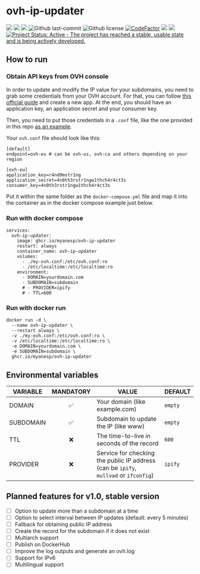 # ovh-ip-updater

[![](https://badgen.net/badge/icon/github?icon=github&label)](https://github.com/myanesp/ovh-ip-updater)
[![](https://badgen.net/badge/icon/docker?icon=docker&label)]()
![](https://badgen.net/github/stars/myanesp/ovh-ip-updater?icon=github&label=stars)
![Github last-commit](https://img.shields.io/github/last-commit/myanesp/ovh-ip-updater)
![Github license](https://badgen.net/github/license/myanesp/ovh-ip-updater)
[![CodeFactor](https://www.codefactor.io/repository/github/myanesp/ovh-ip-updater/badge)](https://www.codefactor.io/repository/github/myanesp/ovh-ip-updater)
[![](https://img.shields.io/github/languages/code-size/myanesp/ovh-ip-updater.svg)](https://github.com/myanesp/ovh-ip-updater) [![](https://img.shields.io/badge/lifecycle-experimental-orange.svg)](https://lifecycle.r-lib.org/articles/stages.html#experimental) 
[![Project Status: Active - The project has reached a stable, usable state and is being actively developed.](https://www.repostatus.org/badges/latest/active.svg)](https://www.repostatus.org/#active)

## How to run

### Obtain API keys from OVH console

In order to update and modify the IP value for your subdomains, you need to grab some credentials from your OVH account. For that, you can follow [this official guide](https://help.ovhcloud.com/csm/en-gb-api-getting-started-ovhcloud-api?id=kb_article_view&sysparm_article=KB0042784) and create a new app. At the end, you should have an application key, an application secret and your consumer key.

Then, you need to put those credentials in a `.conf` file, like the one provided in this repo [as an example](ohv.conf).

Your `ovh.conf` file should look like this:

```
[default]
endpoint=ovh-eu # can be ovh-us, ovh-ca and others depending on your region

[ovh-eu]
application_key=r4nd0mstr1ng
application_secret=4n0th3rstr1ngw1thch4r4ct3s
consumer_key=4n0th3rstr1ngw1thch4r4ct3s
```

Put it within the same folder as the `docker-compose.yml` file and map it into the container as in the docker compose example just below.

### Run with docker compose

```
services:
  ovh-ip-updater:
    image: ghcr.io/myanesp/ovh-ip-updater
    restart: always
    container_name: ovh-ip-updater
    volumes:
      - ./my-ovh.conf:/etc/ovh.conf:ro
      - /etc/localtime:/etc/localtime:ro
    environment:
      - DOMAIN=yourdomain.com
      - SUBDOMAIN=subdomain
      # - PROVIDER=ipify
      # - TTL=600
```

### Run with docker run

```
docker run -d \
  --name ovh-ip-updater \
  --restart always \
  -v ./my-ovh.conf:/etc/ovh.conf:ro \
  -v /etc/localtime:/etc/localtime:ro \
  -e DOMAIN=yourdomain.com \
  -e SUBDOMAIN=subdomain \
  ghcr.io/myanesp/ovh-ip-updater
```

## Environmental variables

| VARIABLE | MANDATORY | VALUE | DEFAULT |
|----------|:---------:|-------------------------------------------------------------|---------|
| DOMAIN | ✅ | Your domain (like example.com) | `empty` |
| SUBDOMAIN| ✅ | Subdomain to update the IP (like www) | `empty` |
| TTL | ❌ | The time-to-live in seconds of the record | `600` |
| PROVIDER | ❌ | Service for checking the public IP address (can be `ipify`, `mullvad` or `ifconfig`) | `ipify` |


## Planned features for v1.0, stable version

- [ ] Option to update more than a subdomain at a time
- [ ] Option to select interval between IP updates (default: every 5 minutes)
- [ ] Fallback for obtaining public IP address
- [ ] Create the record for the subdomain if it does not exist
- [ ] Multiarch support
- [ ] Publish on DockerHub
- [ ] Improve the log outputs and generate an ovh.log
- [ ] Support for IPv6
- [ ] Multilingual support